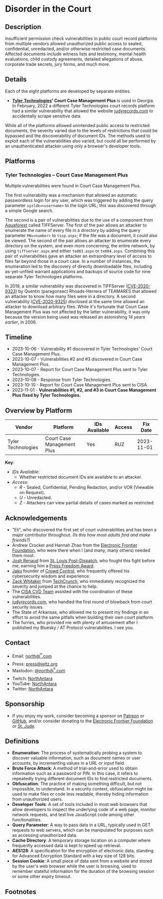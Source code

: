 # Disorder in the Court

## Description

Insufficient permission check vulnerabilities in public court record platforms from multiple vendors allowed unauthorized public access to sealed, confidential, unredacted, and/or otherwise restricted case documents. Affected documents include witness lists and testimony, mental health evaluations, child custody agreements, detailed allegations of abuse, corporate trade secrets, jury forms, and much more.

## Details

Each of the eight platforms are developed by separate entities.

- **[Tyler Technologies](https://www.tylertech.com/)' Court Case Management Plus** is used in Georgia. In February, 2022 a different Tyler Technologies court records platform had a similar vulnerability that allowed the website [judyrecords.com](judyrecords.com) to accidentally scrape sensitive data.

While all of the platforms allowed unintended public access to restricted documents, the severity varied due to the levels of restrictions that could be bypassed and the discoverability of document IDs. The methods used to exploit each of the vulnerabilities also varied, but could all be performed by an unauthenticated attacker using only a browser's developer tools.

## Platforms

### Tyler Technologies – Court Case Management Plus

Multiple vulnerabilities were found in Court Case Management Plus.

The first vulnerability was a mechanism that allowed an automatic passwordless login for any user, which was triggered by adding the query parameter `xyzldk=<username>` to the login URL; this was discovered through a simple Google search.

The second is a pair of vulnerabilities due to the use of a component from [Aquaforest](https://www.aquaforest.com/) called TIFFServer. The first of the pair allows an attacker to enumerate the name of every file in a directory by adding the query parameter `PN=<number>` to `tssp.aspx`; if the file was a document, it could also be viewed. The second of the pair allows an attacker to enumerate every directory on the system, and even more concerning, the entire network, by using `tiffserver.aspx` and either `te003.aspx` or `te004.aspx`. Combining this pair of vulnerabilities gave an attacker an extraordinary level of access to files far beyond those in a court case. In a number of instances, the enumeration led to the discovery of directly downloadable files, including as-yet-unfiled warrant applications and backups of source code for nine separate Tyler Technologies platforms.

In 2019, a similar vulnerability was discovered in TIFFServer ([CVE-2020-9323](https://nvd.nist.gov/vuln/detail/CVE-2020-9323)) by Quentin (paragonsec) Rhoads-Herrera of TEAMARES that allowed an attacker to know how many files were in a directory. A second vulnerability ([CVE-2020-9325](https://nvd.nist.gov/vuln/detail/CVE-2020-9325)) disclosed at the same time allowed an attacker to download arbitrary files. While it's fortunate that Court Case Management Plus was not affected by the latter vulnerability, it was only because the version being used was released an astonishing _14 years earlier_, in 2006.

## Timeline

- 2023-10-06 - Vulnerability #1 discovered in Tyler Technologies' Court Case Management Plus.
- 2023-10-07 - Vulnerabilities #2 and #3 discovered in Court Case Management Plus.
- 2023-10-07 - Report for Court Case Management Plus sent to Tyler Technologies.
- 2023-10-08 - Response from Tyler Technologies.
- 2023-10-10 - Report for Court Case Management Plus sent to CISA.
- 2023-11-01 - **Vulnerabilities #1, #2, and #3 in Court Case Management Plus fixed by Tyler Technologies.**

## Overview by Platform

| Vendor             | Platform                   | IDs Available | Access | Fix Date   |
| ------------------ | -------------------------- | ------------- | ------ | ---------- |
| Tyler Technologies | Court Case Management Plus | Yes           | RUZ    | 2023-11-01 |

**Key**:

- _IDs Available_:
  - Whether restricted document IDs are available to an attacker.
- _Access_:
  - _R_ - Sealed, Confidential, Pending Redaction, and/or VOR (Viewable on Request).
  - _U_ - Unredacted.
  - _Z_ - Attackers can view partial details of cases marked as restricted.

## Acknowledgements

- "Eli", who discovered the first set of court vulnerabilities and has been a major contributor throughout. _(Is this how most adults find and make friends?)_
- Andrew Crocker and Hannah Zhao from the [Electronic Frontier Foundation](https://eff.org), who were there when I (and many, many others) needed them most.
- [Josh Renaud](https://www.joshrenaud.com/) from [St. Louis Post-Dispatch](https://www.stltoday.com/), who fought this fight before me, earning him a [Press Freedom Award](https://www.youtube.com/watch?v=DhflQv1rJ1A).
- [Jaku](https://twitter.com/Jaku) founder of [Crowd Control](https://crowdcontrol.live/), who frequently offered his cybersecurity wisdom and experience.
- [Zack Whitaker](https://techcrunch.com/author/zack-whittaker/) from [TechCrunch](https://techcrunch.com), who immediately recognized the severity and jumped at the chance to help.
- The [CISA CVD Team](https://www.cisa.gov/coordinated-vulnerability-disclosure-process) assisted with the coordination of these vulnerabilities.
- [judyrecords.com](https://judyrecords.com), who handled the first round of blowback from court security issues.
- The State of Arkansas, who allowed me to present my findings in an effort to avoid the same pitfalls when building their own court platform.
- The furries, who provided me with plenty of amusement after I published my Bluesky / AT Protocol vulnerabilities. I see you.

## Contact

- Email: [north@ꩰ.com](mailto:north@ꩰ.com)
- Press: [press@jeltz.org](mailto:press@jeltz.org)
- Mastodon: [@north@ꩰ.com](https://ꩰ.com/@north)
- Twitch: [NorthAntara](https://twitch.tv/northantara)
- YouTube: [NorthAntara](https://youtube.com/northantara)
- Twitter: [NorthAntara](https://twitter.com/northantara)

## Sponsorship

- If you enjoy my work, consider becoming a sponsor on [Patreon](https://patreon.com/northantara) or [GitHub](https://github.com/sponsors/qwell/), and/or consider donating to the [Electronic Frontier Foundation](https://eff.org/donate) or [St. Jude](https://www.stjude.org/donate).

## Definitions

- **Enumeration**: The process of systematically probing a system to discover valuable information, such as document names or user accounts, by incrementing values in a URL or input field.
- **Brute Force Attack**: A method of trial-and-error used to obtain information such as a password or PIN. In this case, it refers to repeatedly trying different document IDs to find restricted documents.
- **Obfuscation**: The practice of making something difficult, but not impossible, to understand. In a security context, obfuscation might be used to make files or code less readable, thereby hiding information from unauthorized users.
- **Developer Tools**: A set of tools included in most web browsers that allow developers to inspect the underlying code of a web page, monitor network requests, and test live JavaScript code among other functionalities.
- **Query Parameter**: A way to pass data in a URL, typically used in GET requests to web servers, which can be manipulated for purposes such as accessing unauthorized data.
- **Cache Directory**: A temporary storage location on a computer where frequently accessed data is kept to speed up retrieval.
- **AES128**: A specification for the encryption of electronic data, standing for Advanced Encryption Standard with a key size of 128 bits.
- **Session Cookie**: A small piece of data sent from a website and stored by the user's web browser while the user is browsing, used to remember stateful information for the duration of the browsing session or some other expiry timeout.

## Footnotes
